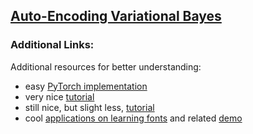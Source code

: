 ## [Auto-Encoding Variational Bayes](https://arxiv.org/abs/1312.6114)

### Additional Links:

Additional resources for better understanding:
* easy [PyTorch implementation](https://github.com/pytorch/examples/tree/master/vae)
* very nice [tutorial](https://hsaghir.github.io/data_science/denoising-vs-variational-autoencoder/)
* still nice, but slight less, [tutorial](https://jaan.io/what-is-variational-autoencoder-vae-tutorial/)
* cool [applications on learning fonts](https://distill.pub/2017/aia/) and related [demo](https://deeplearnjs.org/demos/latent-space-explorer/#0.141,-0.110,0.111,0.026,-0.184,-0.139,0.010,-0.138,0.060,-0.138,-0.032,-0.140,-0.083,0.049,-0.096,0.049,0.007,-0.127,0.038,0.001,-0.036,0.008,0.067,0.035,0.117,-0.122,0.031,0.115,-0.011,0.116,-0.121,0.063,-0.035,0.057,-0.008,0.032,0.144,0.004,-0.012,0.030)

